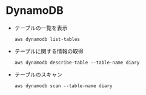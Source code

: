 # DynamoDB

- テーブルの一覧を表示

  ```
  aws dynamodb list-tables
  ```

- テーブルに関する情報の取得

  ```
  aws dynamodb describe-table --table-name diary
  ```

- テーブルのスキャン
  ```
  aws dynamodb scan --table-name diary
  ```
